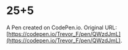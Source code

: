 # 25+5

A Pen created on CodePen.io. Original URL: [https://codepen.io/Trevor_F/pen/QWzdJmL](https://codepen.io/Trevor_F/pen/QWzdJmL).

